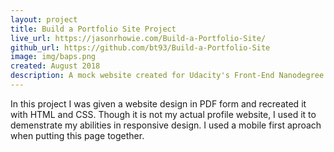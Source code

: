 ```yaml
---
layout: project
title: Build a Portfolio Site Project
live_url: https://jasonrhowie.com/Build-a-Portfolio-Site/
github_url: https://github.com/bt93/Build-a-Portfolio-Site
image: img/baps.png
created: August 2018
description: A mock website created for Udacity's Front-End Nanodegree program.
---
```

In this project I was given a website design in PDF form and recreated it with HTML and CSS. Though it is not my actual profile website, I used it to demenstrate my abilities in responsive design. I used a mobile first aproach when putting this page together.